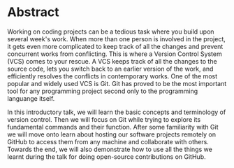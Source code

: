 # Abstract
Working on coding projects can be a tedious task where you build upon several week's work. When more than one person is involved in the project, it gets even more complicated to keep track of all the changes and prevent concurrent works from conflicting. This is where a Version Control System (VCS) comes to your rescue. A VCS keeps track of all the changes to the source code, lets you switch back to an earlier version of the work, and efficiently resolves the conflicts in contemporary works. One of the most popular and widely used VCS is Git. Git has proved to be the most important tool for any programming project second only to the programming languange itself.

In this introductory talk, we will learn the basic concepts and terminology of version control. Then we will focus on Git while trying to explore its fundamental commands and their function. After some familiarity with Git we will move onto learn about hosting our software projects remotely on GitHub to access them from any machine and collaborate with others. Towards the end, we will also demonstrate how to use all the things we learnt during the talk for doing open-source contributions on GitHub.
